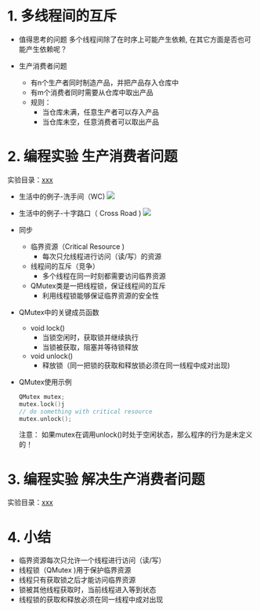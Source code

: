 # 1. 多线程间的互斥
- 值得思考的问题
    多个线程间除了在时序上可能产生依赖, 在其它方面是否也可能产生依赖呢？

- 生产消费者问题
    - 有n个生产者同时制造产品，并把产品存入仓库中
    - 有m个消费者同时需要从仓库中取出产品
    - 规则：
        - 当仓库未满，任意生产者可以存入产品
        - 当仓库未空，任意消费者可以取出产品

# 2. 编程实验 生产消费者问题
实验目录：[xxx](vx_attachments\xxx)

- 生活中的例子-洗手间（WC)
    ![](_v_images_/.png)

- 生活中的例子-十字路口（ Cross Road )
    ![](_v_images_/.png)

- 同步
    - 临界资源（Critical Resource )
        - 每次只允线程进行访问（读/写）的资源 
    - 线程间的互斥（竞争）
        - 多个线程在同一时刻都需要访问临界资源
    - QMutex类是一把线程锁，保证线程间的互斥
        - 利用线程锁能够保证临界资源的安全性

-  QMutex中的关键成员函数
    - void lock()
        - 当锁空闲时，获取锁并继续执行
        - 当锁被获取，阻塞并等待锁释放
    - void unlock()
        - 释放锁（同一把锁的获取和释放锁必须在同一线程中成对出现)

- QMutex使用示例
    ```c
    QMutex mutex;
    mutex.lock()j
    // do something with critical resource
    mutex.unlock();
    ```
    注意：
    如果mutex在调用unlock()时处于空闲状态，那么程序的行为是未定义的！

# 3. 编程实验 解决生产消费者问题
实验目录：[xxx](vx_attachments\xxx)

# 4. 小结
- 临界资源每次只允许一个线程进行访问（读/写）
- 线程锁（QMutex )用于保护临界资源
- 线程只有获取锁之后才能访问临界资源
- 锁被其他线程获取时，当前线程进入等到状态
- 线程锁的获取和释放必须在同一线程中成对出现
